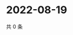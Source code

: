 # 2022-08-19

共 0 条

<!-- BEGIN WEIBO -->
<!-- 最后更新时间 Fri Aug 19 2022 07:17:04 GMT+0800 (China Standard Time) -->

<!-- END WEIBO -->
